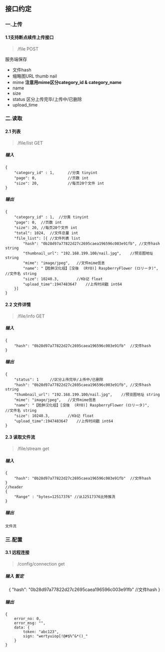 ## 接口约定
### 一.上传
#### 1.1支持断点续传上传接口
> /file POST  

服务端保存
* 文件hash
* 缩略图URL thumb nail
* mime **注意用mime区分category_id & category_name**
* name
* size
* status 区分上传完毕/上传中/已删除
* upload_time

### 二.读取
#### 2.1 列表
> /file/list GET

##### 输入
    {
    	"category_id" : 1,	    //分类 tinyint
    	"page": 0,	            //页数 int
    	"size": 20,             //每页20个文件 int
    }
    
##### 输出
    {
    	"category_id" : 1,	//分类 tinyint
    	"page": 0,	//页数 int
    	"size": 20, //每页20个文件 int
    	"total": 1024,	//文件总量 int
    	"file_list": [{ //文件列表 list
    		"hash": "0b28d97a77822d27c2695caea196596c003e91fb",	//文件hash string
    		"thumbnail_url": "192.168.199.100/nail.jpg",	//预览图地址 string
    		"mime":	"image/jpeg",	//文件mime信息
    		"name": "【脸肿汉化组】[没後  (RYO)] RaspberryFlower (ロリータ)",	//文件名 string
    		"size": 10240.3,		//Kb记 float
    		"upload_time":1947483647 	//上传时间戳 int64
    	}]
    }

#### 2.2 文件详情
> /file/info GET

##### 输入
    {
    	"hash": "0b28d97a77822d27c2695caea196596c003e91fb"  //文件hash
    }
    
##### 输出
    {
        "status": 1     //区分上传完毕/上传中/已删除
        "hash": "0b28d97a77822d27c2695caea196596c003e91fb",	//文件hash string
        "thumbnail_url": "192.168.199.100/nail.jpg",	//预览图地址 string
        "mime":	"image/jpeg",	//文件mime信息
        "name": "【脸肿汉化组】[没後  (RYO)] RaspberryFlower (ロリータ)",	//文件名 string
        "size": 10240.3,		//Kb记 float
        "upload_time":1947483647 	//上传时间戳 int64
    }


#### 2.3 读取文件流
> /file/stream get

##### 输入
    {
    	"hash": "0b28d97a77822d27c2695caea196596c003e91fb"  //文件hash
    }
    //header
    {
        "Range" : "bytes=12517376" //从12517376比特推流
    }
    
    
##### 输出
    文件流

### 三.配置  
#### 3.1 远程连接
> /config/connection get

##### 输入 暂定
    {
    	"hash": "0b28d97a77822d27c2695caea196596c003e91fb"  //文件hash
    }
    
##### 输出
    {
        error_no: 0,
        error_msg: "",
        data: {
            token: "abc123",
            sign: "wertyuiop[!@#$%^&*()_"
        }
    }
